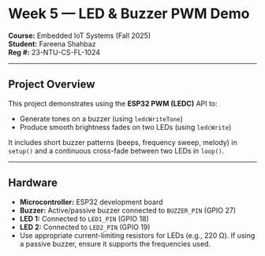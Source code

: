 # Week 5  — LED & Buzzer PWM Demo

**Course:** Embedded IoT Systems (Fall 2025)  
**Student:** Fareena Shahbaz  
**Reg #:** 23-NTU-CS-FL-1024

---

## Project Overview
This project demonstrates using the **ESP32 PWM (LEDC)** API to:
- Generate tones on a buzzer (using `ledcWriteTone`)
- Produce smooth brightness fades on two LEDs (using `ledcWrite`)

It includes short buzzer patterns (beeps, frequency sweep, melody) in `setup()` and a continuous cross-fade between two LEDs in `loop()`.

---

## Hardware
- **Microcontroller:** ESP32 development board  
- **Buzzer:** Active/passive buzzer connected to `BUZZER_PIN` (GPIO 27)  
- **LED 1:** Connected to `LED1_PIN` (GPIO 18)  
- **LED 2:** Connected to `LED2_PIN` (GPIO 19)  
- Use appropriate current-limiting resistors for LEDs (e.g., 220 Ω). If using a passive buzzer, ensure it supports the frequencies used.

